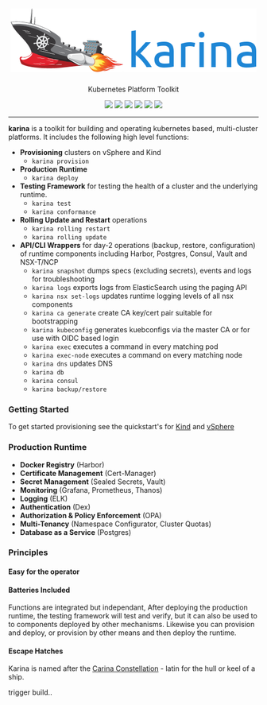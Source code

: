 

<h1 align="center"><img src="https://github.com/flanksource/karina/raw/master/docs/img/logo.png"></i></h1>
  <p align="center">Kubernetes Platform Toolkit</p>
<p align="center">
<a href="https://circleci.com/gh/flanksource/karina"><img src="https://circleci.com/gh/flanksource/karina.svg?style=svg"></a>
<a href="https://goreportcard.com/report/github.com/flanksource/karina"><img src="https://goreportcard.com/badge/github.com/flanksource/karina"></a>
<img src="https://img.shields.io/badge/K8S-1.15%20%7C%201.16-lightgrey.svg"/>
<img src="https://img.shields.io/badge/Infra-vSphere%20%7C%20Kind-lightgrey.svg"/>
<img src="https://img.shields.io/github/license/flanksource/karina.svg?style=flat-square"/>
<a href="https://karina.docs.flanksource.com"> <img src="https://img.shields.io/badge/☰-Docs-lightgrey.svg"/> </a>
</p>

---

**karina** is a toolkit for building and operating kubernetes based, multi-cluster platforms. It includes the following high level functions:

* **Provisioning** clusters on vSphere and Kind
  * `karina provision`
* **Production Runtime**
  * `karina deploy`
* **Testing Framework** for testing the health of a cluster and the underlying runtime.
  * `karina test`
  * `karina conformance`
* **Rolling Update and Restart** operations
  * `karina rolling restart`
  * `karina rolling update`
* **API/CLI Wrappers** for day-2 operations (backup, restore, configuration) of runtime components including Harbor, Postgres, Consul, Vault and NSX-T/NCP
  * `karina snapshot` dumps specs (excluding secrets), events and logs for troubleshooting
  * `karina logs` exports logs from ElasticSearch using the paging API
  * `karina nsx set-logs` updates runtime logging levels of all nsx components
  * `karina ca generate` create CA key/cert pair suitable for bootstrapping
  * `karina kubeconfig` generates kuebconfigs via the master CA or for use with OIDC based login
  * `karina exec` executes a command in every matching pod
  * `karina exec-node` executes a command on every matching node
  * `karina dns` updates DNS
  * `karina db`
  * `karina consul`
  * `karina backup/restore`


### Getting Started
To get started provisioning see the quickstart's for [Kind](https://karina.docs.flanksource.com/admin-guide/provisioning/kind.md) and [vSphere](https://karina.docs.flanksource.com/admin-guide/provisioning/vsphere.md) <br>

### Production Runtime

* **Docker Registry** (Harbor)
* **Certificate Management** (Cert-Manager)
* **Secret Management** (Sealed Secrets, Vault)
* **Monitoring** (Grafana, Prometheus, Thanos)
* **Logging** (ELK)
* **Authentication** (Dex)
* **Authorization & Policy Enforcement** (OPA)
* **Multi-Tenancy** (Namespace Configurator, Cluster Quotas)
* **Database as a Service** (Postgres)


### Principles

#### Easy for the operator

#### Batteries Included

Functions are integrated but independant, After deploying the production runtime, the testing framework will test and verify, but it can also be used to to components deployed by other mechanisms. Likewise you can provision and deploy, or provision by other means and then deploy the runtime.

#### Escape Hatches

Karina is named after the [Carina Constellation](https://en.wikipedia.org/wiki/Carina_(constellation)) - latin for the hull or keel of a ship.


trigger build..
